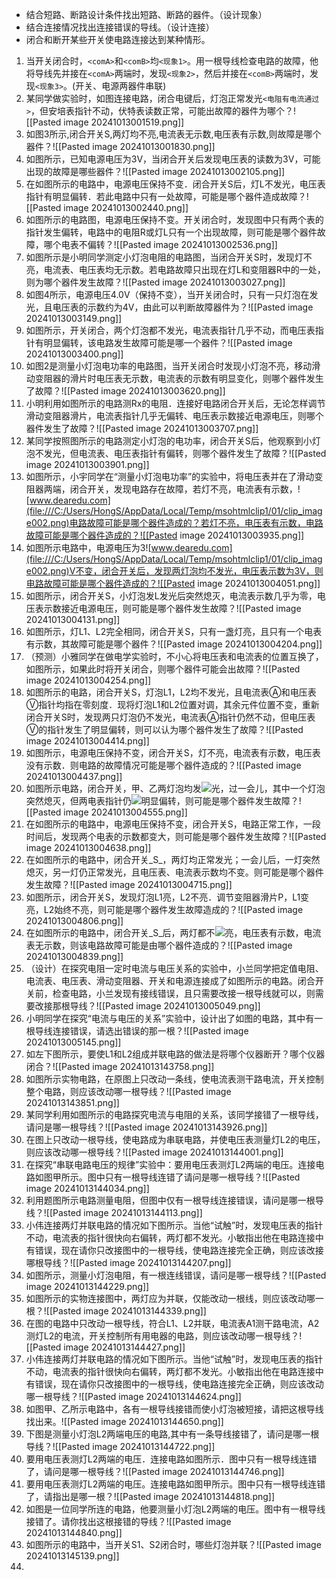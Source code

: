 
- 结合短路、断路设计条件找出短路、断路的器件。（设计现象）
- 结合连接情况找出连接错误的导线。（设计连接）
- 闭合和断开某些开关使电路连接达到某种情形。


1. 当开关闭合时，`<comA>`和`<comB>`均`<现象1>`。用一根导线检查电路的故障，他将导线先并接在`<comA>`两端时，发现`<现象2>`，然后并接在`<comB>`两端时，发现`<现象3>`。(开关、电源两器件串联)
2. 某同学做实验时，如图连接电路，闭合电键后，灯泡正常发光`<电阻有电流通过>`，但安培表指针不动，伏特表读数正常，可能出故障的器件为哪个？![[Pasted image 20241013001519.png]]
3. 如图3所示,闭合开关S,两灯均不亮,电流表无示数,电压表有示数,则故障是哪个器件？![[Pasted image 20241013001830.png]]
4. 如图所示，已知电源电压为3V，当闭合开关后发现电压表的读数为3V，可能出现的故障是哪些器件？![[Pasted image 20241013002105.png]]
5. 在如图所示的电路中，电源电压保持不变．闭合开关S后，灯L不发光，电压表指针有明显偏转．若此电路中只有一处故障，可能是哪个器件造成故障？![[Pasted image 20241013002440.png]]
6. 如图所示的电路图，电源电压保持不变。开关闭合时，发现图中只有两个表的指针发生偏转，电路中的电阻R或灯L只有一个出现故障，则可能是哪个器件故障，哪个电表不偏转？![[Pasted image 20241013002536.png]]
7. 如图所示是小明同学测定小灯泡电阻的电路图，当闭合开关S时，发现灯不亮，电流表、电压表均无示数。若电路故障只出现在灯L和变阻器R中的一处，则为哪个器件发生故障？![[Pasted image 20241013003027.png]]
8. 如图4所示，电源电压4.0V（保持不变），当开关闭合时，只有一只灯泡在发光，且电压表的示数约为4V，由此可以判断故障器件为？![[Pasted image 20241013003149.png]]
9. 如图所示，开关闭合，两个灯泡都不发光，电流表指针几乎不动，而电压表指针有明显偏转，该电路发生故障可能是哪一个器件？![[Pasted image 20241013003400.png]]
10. 如图2是测量小灯泡电功率的电路图，当开关闭合时发现小灯泡不亮，移动滑动变阻器的滑片时电压表无示数，电流表的示数有明显变化，则哪个器件发生了故障？![[Pasted image 20241013003620.png]]
11. 小明利用如图所示的电路测Rx的电阻．连接好电路闭合开关后，无论怎样调节滑动变阻器滑片，电流表指针几乎无偏转、电压表示数接近电源电压，则哪个器件发生了故障？![[Pasted image 20241013003707.png]]
12. 某同学按照图所示的电路测定小灯泡的电功率，闭合开关S后，他观察到小灯泡不发光，但电流表、电压表指针有偏转，则哪个器件发生了故障？![[Pasted image 20241013003901.png]]
13. 如图所示，小宇同学在“测量小灯泡电功率”的实验中，将电压表并在了滑动变阻器两端，闭合开关，发现电路存在故障，若灯不亮，电流表有示数，![www.dearedu.com](file:///C:/Users/HongS/AppData/Local/Temp/msohtmlclip1/01/clip_image002.png)电路故障可能是哪个器件造成的？若灯不亮，电压表有示数，电路故障可能是哪个器件造成的？![[Pasted image 20241013003935.png]]
14. 如图所示电路中，电源电压为3![www.dearedu.com](file:///C:/Users/HongS/AppData/Local/Temp/msohtmlclip1/01/clip_image002.png)V不变，闭合开关后，发现两灯泡均不发光，电压表示数为3V，则电路故障可能是哪个器件造成的？![[Pasted image 20241013004051.png]]
15. 如图所示，闭合开关S，小灯泡发L发光后突然熄灭，电流表示数几乎为零，电压表示数接近电源电压，则可能是哪个器件发生故障？![[Pasted image 20241013004131.png]]
16. 如图所示，灯L1、L2完全相同，闭合开关S，只有一盏灯亮，且只有一个电表有示数，其故障可能是哪个器件？![[Pasted image 20241013004204.png]]
17. （预测）小雅同学在做电学实验时，不小心将电压表和电流表的位置互换了，如图所示，如果此时将开关闭合，则哪个器件可能会出故障？![[Pasted image 20241013004254.png]]
18. 如图所示的电路，闭合开关S，灯泡L1，L2均不发光，且电流表Ⓐ和电压表Ⓥ指针均指在零刻度．现将灯泡L1和L2位置对调，其余元件位置不变，重新闭合开关S时，发现两只灯泡仍不发光，电流表Ⓐ指针仍然不动，但电压表Ⓥ的指针发生了明显偏转，则可以认为哪个器件发生了故障？![[Pasted image 20241013004414.png]]
19. 如图所示，电源电压保持不变，闭合开关S，灯不亮，电流表有示数，电压表没有示数．则电路的故障情况可能是哪个器件造成的？![[Pasted image 20241013004437.png]]
20. 如图所示电路，闭合开关，甲、乙两灯泡均发![](file:///C:/Users/HongS/AppData/Local/Temp/msohtmlclip1/01/clip_image002.png)光，过一会儿，其中一个灯泡突然熄灭，但两电表指针仍![](file:///C:/Users/HongS/AppData/Local/Temp/msohtmlclip1/01/clip_image004.png)明显偏转，则可能是哪个器件发生故障？![[Pasted image 20241013004555.png]]
21. 在如图所示的电路中，电源电压保持不变，闭合开关S，电路正常工作，一段时间后，发现两个电表的示数都变大，则可能是哪个器件发生故障？![[Pasted image 20241013004638.png]]
22. 在如图所示的电路中，闭合开关_S_，两灯均正常发光；一会儿后，一灯突然熄灭，另一灯仍正常发光，且电压表、电流表示数均不变。则可能是哪个器件发生故障？![[Pasted image 20241013004715.png]]
23. 如图所示，闭合开关S，发现灯泡L1亮，L2不亮．调节变阻器滑片P，L1变亮，L2始终不亮，则可能是哪个器件发生故障造成的？![[Pasted image 20241013004806.png]]
24. 在如图所示的电路中，闭合开关_S_后，两灯都不![](file:///C:/Users/HongS/AppData/Local/Temp/msohtmlclip1/01/clip_image002.png)亮，电压表有示数，电流表无示数，则该电路故障可能是由哪个器件造成的？![[Pasted image 20241013004839.png]]
25. （设计）在探究电阻一定时电流与电压关系的实验中，小兰同学把定值电阻、电流表、电压表、滑动变阻器、开关和电源连接成了如图所示的电路。闭合开关前，检查电路，小兰发现有接线错误，且只需要改接一根导线就可以，则需要改接那根导线？![[Pasted image 20241013005049.png]]
26. 小明同学在探究“电流与电压的关系”实验中，设计出了如图的电路，其中有一根导线连接错误，请选出错误的那一根？![[Pasted image 20241013005145.png]]
27. 如左下图所示，要使L1和L2组成并联电路的做法是将哪个仪器断开？哪个仪器闭合？![[Pasted image 20241013143758.png]]
28. 如图所示实物电路，在原图上只改动一条线，使电流表测干路电流，开关控制整个电路，则应该改动哪一根导线？![[Pasted image 20241013143851.png]]
29. 某同学利用如图所示的电路探究电流与电阻的关系，该同学接错了一根导线，请问是哪一根导线？![[Pasted image 20241013143926.png]]
30. 在图上只改动一根导线，使电路成为串联电路，并使电压表测量灯L2的电压，则应该改动哪一根导线？![[Pasted image 20241013144001.png]]
31. 在探究“串联电路电压的规律”实验中：要用电压表测灯L2两端的电压。连接电路如图甲所示。图中只有一根导线连错了请问是哪一根导线？![[Pasted image 20241013144034.png]]
32. 利用题图所示电路测量电阻，但图中仅有一根导线连接错误，请问是哪一根导线？![[Pasted image 20241013144113.png]]
33. 小伟连接两灯并联电路的情况如下图所示。当他“试触”时，发现电压表的指针不动，电流表的指针很快向右偏转，两灯都不发光。小敏指出他在电路连接中有错误，现在请你只改接图中的一根导线，使电路连接完全正确，则应该改接哪根导线？![[Pasted image 20241013144207.png]]
34. 如图所示，测量小灯泡电阻，有一根连线错误，请问是哪一根导线？![[Pasted image 20241013144229.png]]
35. 如图所示的实物连接图中，两灯应为并联，仅能改动一根线，则应该改动哪一根？![[Pasted image 20241013144339.png]]
36. 在图的电路中只改动一根导线，符合L1、L2并联，电流表A1测干路电流，A2测灯L2的电流，开关控制所有用电器的电路，则应该改动哪一根导线？![[Pasted image 20241013144427.png]]
37. 小伟连接两灯并联电路的情况如下图所示。当他“试触”时，发现电压表的指针不动，电流表的指针很快向右偏转，两灯都不发光。小敏指出他在电路连接中有错误，现在请你只改接图中的一根导线，使电路连接完全正确，则应该改动哪一根导线？![[Pasted image 20241013144624.png]]
38. 如图甲、乙所示电路中，各有一根导线接错而使小灯泡被短接，请把这根导线找出来。![[Pasted image 20241013144650.png]]
39. 下图是测量小灯泡L2两端电压的电路,其中有一条导线接错了，请问是哪一根导线？![[Pasted image 20241013144722.png]]
40. 要用电压表测灯L2两端的电压．连接电路如图所示．图中只有一根导线连错了，请问是哪一根导线？![[Pasted image 20241013144746.png]]
41. 要用电压表测灯L2两端的电压。连接电路如图甲所示。图中只有一根导线连错了，请指出是哪一根？![[Pasted image 20241013144818.png]]
42. 如图是一位同学所连的电路，他要测量小灯泡L2两端的电压。图中有一根导线接错了。请你找出这根接错的导线？![[Pasted image 20241013144840.png]]
43. 如图所示的电路中，当开关S1、S2闭合时，哪些灯泡并联？![[Pasted image 20241013145139.png]]
44. 
